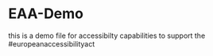 # EAA-Demo

this is a demo file for accessibilty capabilities to support the #europeanaccessibilityact
